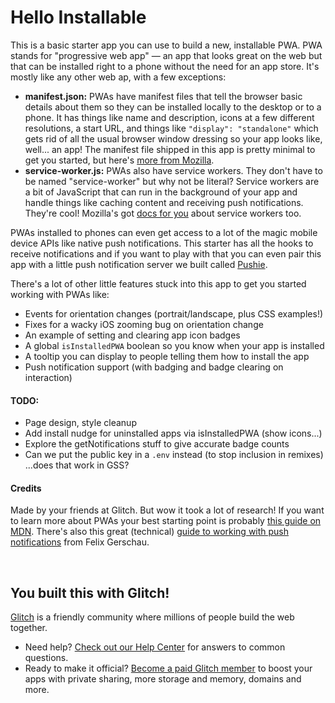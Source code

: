 # Hello Installable

This is a basic starter app you can use to build a new, installable PWA. PWA stands for "progressive
web app" — an app that looks great on the web but that can be installed right to a phone without the need
for an app store. It's mostly like any other web ap, with a few exceptions:

- **manifest.json:** PWAs have manifest files that tell the browser basic details about them so they can
  be installed locally to the desktop or to a phone. It has things like name and description, icons at a 
  few different resolutions, a start URL, and things like `"display": "standalone"` which gets rid of all
  the usual browser window dressing so your app looks like, well... an app! The manifest file shipped in
  this app is pretty minimal to get you started, but here's 
  [more from Mozilla](https://developer.mozilla.org/en-US/docs/Web/Manifest).
- **service-worker.js:** PWAs also have service workers. They don't have to be named "service-worker" but
  why not be literal? Service workers are a bit of JavaScript that can run in the background of your app
  and handle things like caching content and receiving push notifications. They're cool! Mozilla's got 
  [docs for you](https://developer.mozilla.org/en-US/docs/Web/API/Service_Worker_API/Using_Service_Workers)
  about service workers too.
  
PWAs installed to phones can even get access to a lot of the magic mobile device APIs like native push
notifications. This starter has all the hooks to receive notifications and if you want to play with that
you can even pair this app with a little push notification server we built called 
[Pushie](https://glitch.com/edit/#!/glitch-pushie).

There's a lot of other little features stuck into this app to get you started working with PWAs like:

- Events for orientation changes (portrait/landscape, plus CSS examples!) 
- Fixes for a wacky iOS zooming bug on orientation change
- An example of setting and clearing app icon badges
- A global `isInstalledPWA` boolean so you know when your app is installed
- A tooltip you can display to people telling them how to install the app
- Push notification support (with badging and badge clearing on interaction)


#### TODO:

- Page design, style cleanup
- Add install nudge for uninstalled apps via isInstalledPWA (show icons...)
- Explore the getNotifications stuff to give accurate badge counts
- Can we put the public key in a `.env` instead (to stop inclusion in remixes) ...does that work in GSS?


#### Credits

Made by your friends at Glitch. But wow it took a lot of research! If you want to learn more about PWAs 
your best starting point is probably 
[this guide on MDN](https://developer.mozilla.org/en-US/docs/Web/Progressive_web_apps). There's also this
great (technical) [guide to working with push notifications](https://felixgerschau.com/web-push-notifications-tutorial/) 
from Felix Gerschau.

&nbsp;

## You built this with Glitch!

[Glitch](https://glitch.com) is a friendly community where millions of people build the web together.

- Need help? [Check out our Help Center](https://help.glitch.com/) for answers to common questions.
- Ready to make it official? [Become a paid Glitch member](https://glitch.com/pricing) to boost your apps with private sharing, more storage and memory, domains and more.
